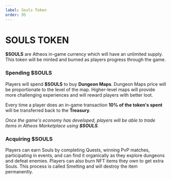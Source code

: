 ```yaml
---
label: Souls Token
order: 95
---
```


# SOULS TOKEN
**$SOULS** are Atheos in-game currency which will have an unlimited supply. This token will be minted and burned as players progress through the game.  

### **Spending $SOULS**   
Players will spend **$SOULS** to buy **Dungeon Maps**. Dungeon Maps price will be proportionate to the level of the map. Higher-level maps will provide more challenging experiences and will reward players with better loot. 

Every time a player does an in-game transaction **10% of the token's spent** will be transferred back to the **Treasury**.

*Once the game's economy has developed, players will be able to trade items in Atheos Marketplace using **$SOULS**.*

### **Acquiring $SOULS**  
Players can earn Souls by completing Quests, winning PvP matches, participating in events, and can find it organically as they explore dungeons and defeat enemies. 
Players can also burn NFT items they own to get extra Souls. This process is called Smelting and will destroy the item permanently. 
